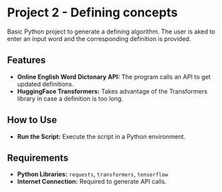 # Project 2 - Defining concepts

Basic Python project to generate a defining algorithm. The user is aked to enter an input word and the corresponding definition is provided. 

## Features
- **Online English Word Dictonary API:** The program calls an API to get updated definitions. 
- **HuggingFace Transformers:** Takes advantage of the Transformers library in case a definition is too long. 

## How to Use
- **Run the Script:** Execute the script in a Python environment.

## Requirements
- **Python Libraries:** `requests`, `transformers`, `tensorflow`
- **Internet Connection:** Required to generate API calls. 
